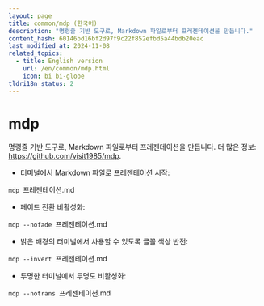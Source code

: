 ```yaml
---
layout: page
title: common/mdp (한국어)
description: "명령줄 기반 도구로, Markdown 파일로부터 프레젠테이션을 만듭니다."
content_hash: 60146bd16bf2d97f9c22f852efbd5a44bdb20eac
last_modified_at: 2024-11-08
related_topics:
  - title: English version
    url: /en/common/mdp.html
    icon: bi bi-globe
tldri18n_status: 2
---
```

# mdp

명령줄 기반 도구로, Markdown 파일로부터 프레젠테이션을 만듭니다.
더 많은 정보: <https://github.com/visit1985/mdp>.

- 터미널에서 Markdown 파일로 프레젠테이션 시작:

`mdp `<span class="tldr-var badge badge-pill bg-dark-lm bg-white-dm text-white-lm text-dark-dm font-weight-bold">프레젠테이션.md</span>

- 페이드 전환 비활성화:

`mdp --nofade `<span class="tldr-var badge badge-pill bg-dark-lm bg-white-dm text-white-lm text-dark-dm font-weight-bold">프레젠테이션.md</span>

- 밝은 배경의 터미널에서 사용할 수 있도록 글꼴 색상 반전:

`mdp --invert `<span class="tldr-var badge badge-pill bg-dark-lm bg-white-dm text-white-lm text-dark-dm font-weight-bold">프레젠테이션.md</span>

- 투명한 터미널에서 투명도 비활성화:

`mdp --notrans `<span class="tldr-var badge badge-pill bg-dark-lm bg-white-dm text-white-lm text-dark-dm font-weight-bold">프레젠테이션.md</span>

